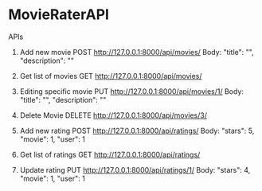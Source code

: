# MovieRaterAPI

APIs
1. Add new movie
   POST http://127.0.0.1:8000/api/movies/
   Body:
     "title": "",
     "description": ""

3. Get list of movies
   GET http://127.0.0.1:8000/api/movies/

4. Editing specific movie
   PUT http://127.0.0.1:8000/api/movies/1/
   Body:
     "title": "",
     "description": ""
5. Delete Movie
   DELETE http://127.0.0.1:8000/api/movies/3/

7. Add new rating
   POST http://127.0.0.1:8000/api/ratings/
   Body:
     "stars": 5,
     "movie": 1,
     "user": 1
8. Get list of ratings
   GET http://127.0.0.1:8000/api/ratings/

9. Update rating
   PUT http://127.0.0.1:8000/api/ratings/1/
   Body:
     "stars": 4,
     "movie": 1,
     "user": 1

   
